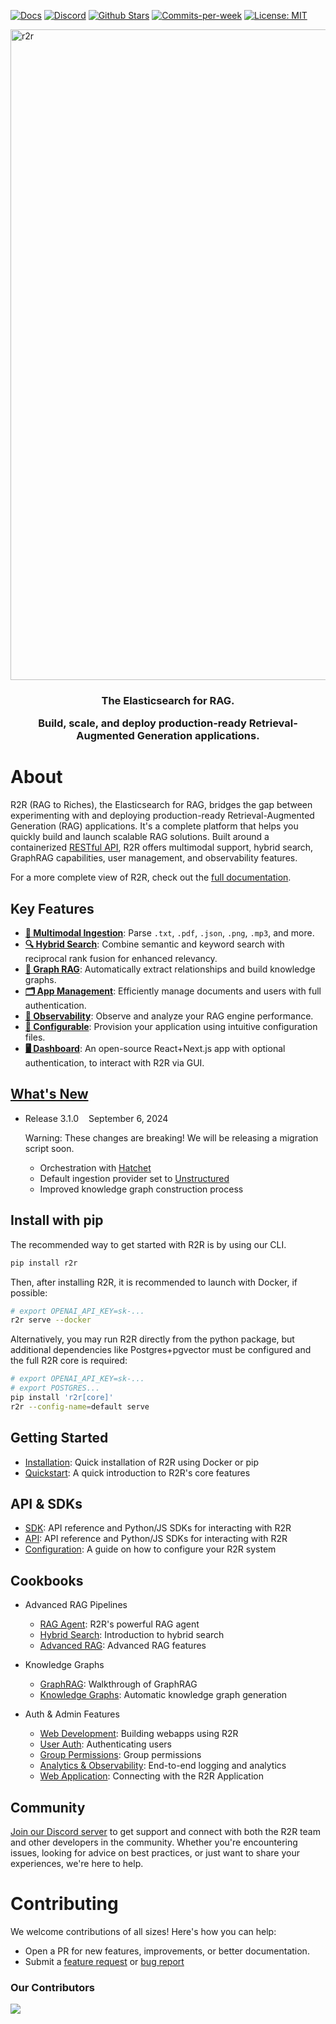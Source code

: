 <p align="left">
  <a href="https://r2r-docs.sciphi.ai"><img src="https://img.shields.io/badge/docs.sciphi.ai-3F16E4" alt="Docs"></a>
  <a href="https://discord.gg/p6KqD2kjtB"><img src="https://img.shields.io/discord/1120774652915105934?style=social&logo=discord" alt="Discord"></a>
  <a href="https://github.com/SciPhi-AI"><img src="https://img.shields.io/github/stars/SciPhi-AI/R2R" alt="Github Stars"></a>
  <a href="https://github.com/SciPhi-AI/R2R/pulse"><img src="https://img.shields.io/github/commit-activity/w/SciPhi-AI/R2R" alt="Commits-per-week"></a>
  <a href="https://opensource.org/licenses/MIT"><img src="https://img.shields.io/badge/License-MIT-purple.svg" alt="License: MIT"></a>
</p>

<img width="1041" alt="r2r" src="https://github.com/user-attachments/assets/b6ee6a78-5d37-496d-ae10-ce18eee7a1d6">
<h3 align="center">
The Elasticsearch for RAG.

Build, scale, and deploy production-ready Retrieval-Augmented Generation applications.
</h3>

# About
R2R (RAG to Riches), the Elasticsearch for RAG, bridges the gap between experimenting with and deploying production-ready Retrieval-Augmented Generation (RAG) applications. It's a complete platform that helps you quickly build and launch scalable RAG solutions. Built around a containerized [RESTful API](https://r2r-docs.sciphi.ai/api-reference/introduction), R2R offers multimodal support, hybrid search, GraphRAG capabilities, user management, and observability features.

For a more complete view of R2R, check out the [full documentation](https://r2r-docs.sciphi.ai/).

## Key Features
- [**📁 Multimodal Ingestion**](https://r2r-docs.sciphi.ai/documentation/configuration/ingestion/overview): Parse `.txt`, `.pdf`, `.json`, `.png`, `.mp3`, and more.
- [**🔍 Hybrid Search**](https://r2r-docs.sciphi.ai/cookbooks/hybrid-search): Combine semantic and keyword search with reciprocal rank fusion for enhanced relevancy.
- [**🔗 Graph RAG**](https://r2r-docs.sciphi.ai/cookbooks/graphrag): Automatically extract relationships and build knowledge graphs.
- [**🗂️ App Management**](https://r2r-docs.sciphi.ai/cookbooks/user-auth): Efficiently manage documents and users with full authentication.
- [**🔭 Observability**](https://r2r-docs.sciphi.ai/cookbooks/observability): Observe and analyze your RAG engine performance.
- [**🧩 Configurable**](https://r2r-docs.sciphi.ai/documentation/configuration/introduction): Provision your application using intuitive configuration files.
- [**🖥️ Dashboard**](https://github.com/SciPhi-AI/R2R-Dashboard): An open-source React+Next.js app with optional authentication, to interact with R2R via GUI.


## [What's New](https://r2r-docs.sciphi.ai/introduction/whats-new)

- Release 3.1.0&nbsp;&nbsp;&nbsp;&nbsp;September 6, 2024&nbsp;&nbsp;&nbsp;&nbsp;

  Warning: These changes are breaking! We will be releasing a migration script soon.
  - Orchestration with [Hatchet](https://github.com/hatchet-dev/hatchet)
  - Default ingestion provider set to [Unstructured](https://docs.unstructured.io/welcome)
  - Improved knowledge graph construction process


## Install with pip
The recommended way to get started with R2R is by using our CLI.

```bash
pip install r2r
```

Then, after installing R2R, it is recommended to launch with Docker, if possible:

```bash
# export OPENAI_API_KEY=sk-...
r2r serve --docker
```

Alternatively, you may run R2R directly from the python package, but additional dependencies like Postgres+pgvector must be configured and the full R2R core is required:

```bash
# export OPENAI_API_KEY=sk-...
# export POSTGRES...
pip install 'r2r[core]'
r2r --config-name=default serve
```



## Getting Started

- [Installation](https://r2r-docs.sciphi.ai/documentation/installation): Quick installation of R2R using Docker or pip
- [Quickstart](https://r2r-docs.sciphi.ai/documentation/quickstart): A quick introduction to R2R's core features

## API & SDKs

- [SDK](https://r2r-docs.sciphi.ai/documentation/python-sdk): API reference and Python/JS SDKs for interacting with R2R
- [API](https://r2r-docs.sciphi.ai/api-reference/introduction): API reference and Python/JS SDKs for interacting with R2R
- [Configuration](/documentation/configuration): A guide on how to configure your R2R system

## Cookbooks

- Advanced RAG Pipelines
  - [RAG Agent](https://r2r-docs.sciphi.ai/cookbooks/agent): R2R's powerful RAG agent
  - [Hybrid Search](https://r2r-docs.sciphi.ai/cookbooks/hybrid-search): Introduction to hybrid search
  - [Advanced RAG](https://r2r-docs.sciphi.ai/cookbooks/advanced-rag): Advanced RAG features

- Knowledge Graphs
  - [GraphRAG](https://r2r-docs.sciphi.ai/cookbooks/graphrag): Walkthrough of GraphRAG
  - [Knowledge Graphs](https://r2r-docs.sciphi.ai/cookbooks/knowledge-graph): Automatic knowledge graph generation

- Auth & Admin Features
  - [Web Development](https://r2r-docs.sciphi.ai/cookbooks/web-dev): Building webapps using R2R
  - [User Auth](https://r2r-docs.sciphi.ai/cookbooks/user-auth): Authenticating users
  - [Group Permissions](https://r2r-docs.sciphi.ai/cookbooks/groups): Group permissions
  - [Analytics & Observability](https://r2r-docs.sciphi.ai/cookbooks/observability): End-to-end logging and analytics
  - [Web Application](https://r2r-docs.sciphi.ai/cookbooks/application): Connecting with the R2R Application

## Community

[Join our Discord server](https://discord.gg/p6KqD2kjtB) to get support and connect with both the R2R team and other developers in the community. Whether you're encountering issues, looking for advice on best practices, or just want to share your experiences, we're here to help.

# Contributing

We welcome contributions of all sizes! Here's how you can help:

- Open a PR for new features, improvements, or better documentation.
- Submit a [feature request](https://github.com/SciPhi-AI/R2R/issues/new?assignees=&labels=&projects=&template=feature_request.md&title=) or [bug report](https://github.com/SciPhi-AI/R2R/issues/new?assignees=&labels=&projects=&template=bug_report.md&title=)

### Our Contributors
<a href="https://github.com/SciPhi-AI/R2R/graphs/contributors">
  <img src="https://contrib.rocks/image?repo=SciPhi-AI/R2R" />
</a>
